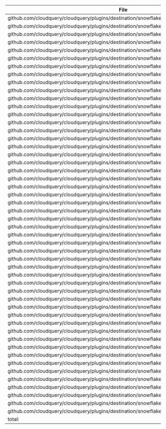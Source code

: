 | File | Function | Coverage |
| --- | --- | --- |
| github.com/cloudquery/cloudquery/plugins/destination/snowflake/v4/client/client.go:82: | Close | 0.0% |
| github.com/cloudquery/cloudquery/plugins/destination/snowflake/v4/client/deletestale.go:11: | DeleteStale | 92.9% |
| github.com/cloudquery/cloudquery/plugins/destination/snowflake/v4/client/escape.go:6: | escapePath | 100.0% |
| github.com/cloudquery/cloudquery/plugins/destination/snowflake/v4/client/list.go:9: | snowflakeStrToArray | 100.0% |
| github.com/cloudquery/cloudquery/plugins/destination/snowflake/v4/client/migrate.go:14: | MigrateTables | 81.6% |
| github.com/cloudquery/cloudquery/plugins/destination/snowflake/v4/client/migrate.go:76: | autoMigrateTable | 74.2% |
| github.com/cloudquery/cloudquery/plugins/destination/snowflake/v4/client/migrate.go:139: | addColumn | 70.0% |
| github.com/cloudquery/cloudquery/plugins/destination/snowflake/v4/client/migrate.go:155: | alterColumnDropNotNull | 80.0% |
| github.com/cloudquery/cloudquery/plugins/destination/snowflake/v4/client/migrate.go:164: | alterColumnDropUniqueConstraint | 56.2% |
| github.com/cloudquery/cloudquery/plugins/destination/snowflake/v4/client/migrate.go:190: | alterTableAddPK | 80.0% |
| github.com/cloudquery/cloudquery/plugins/destination/snowflake/v4/client/migrate.go:207: | alterTableDropPK | 75.0% |
| github.com/cloudquery/cloudquery/plugins/destination/snowflake/v4/client/migrate.go:216: | createTableIfNotExist | 92.9% |
| github.com/cloudquery/cloudquery/plugins/destination/snowflake/v4/client/migrate.go:260: | dropTable | 75.0% |
| github.com/cloudquery/cloudquery/plugins/destination/snowflake/v4/client/migrate.go:268: | nonAutoMigratableTables | 88.9% |
| github.com/cloudquery/cloudquery/plugins/destination/snowflake/v4/client/migrate.go:283: | canAutoMigrate | 92.9% |
| github.com/cloudquery/cloudquery/plugins/destination/snowflake/v4/client/migrate.go:315: | sanitizeColumn | 100.0% |
| github.com/cloudquery/cloudquery/plugins/destination/snowflake/v4/client/migrate.go:320: | uniqueConstraintName | 100.0% |
| github.com/cloudquery/cloudquery/plugins/destination/snowflake/v4/client/migrate.go:324: | pkName | 100.0% |
| github.com/cloudquery/cloudquery/plugins/destination/snowflake/v4/client/migrate.go:330: | getTableChangesCaseInsensitive | 100.0% |
| github.com/cloudquery/cloudquery/plugins/destination/snowflake/v4/client/migrate.go:378: | findColumn | 100.0% |
| github.com/cloudquery/cloudquery/plugins/destination/snowflake/v4/client/read.go:20: | reverseTransform | 30.3% |
| github.com/cloudquery/cloudquery/plugins/destination/snowflake/v4/client/read.go:168: | reverseTransformer | 87.5% |
| github.com/cloudquery/cloudquery/plugins/destination/snowflake/v4/client/read.go:181: | Read | 86.4% |
| github.com/cloudquery/cloudquery/plugins/destination/snowflake/v4/client/spec.go:48: | SetDefaults | 100.0% |
| github.com/cloudquery/cloudquery/plugins/destination/snowflake/v4/client/spec.go:61: | DSN | 91.7% |
| github.com/cloudquery/cloudquery/plugins/destination/snowflake/v4/client/spec.go:84: | formatPrivateKey | 80.0% |
| github.com/cloudquery/cloudquery/plugins/destination/snowflake/v4/client/spec/gen/main.go:13: | main | 0.0% |
| github.com/cloudquery/cloudquery/plugins/destination/snowflake/v4/client/spec/gen/main.go:20: | currDir | 0.0% |
| github.com/cloudquery/cloudquery/plugins/destination/snowflake/v4/client/table_info.go:23: | Scan | 63.6% |
| github.com/cloudquery/cloudquery/plugins/destination/snowflake/v4/client/table_info.go:45: | getTableInfo | 76.8% |
| github.com/cloudquery/cloudquery/plugins/destination/snowflake/v4/client/table_info.go:144: | getTableInfoBatch | 88.5% |
| github.com/cloudquery/cloudquery/plugins/destination/snowflake/v4/client/table_info.go:210: | getConstraints | 76.9% |
| github.com/cloudquery/cloudquery/plugins/destination/snowflake/v4/client/table_info.go:241: | ByNameForTable | 87.5% |
| github.com/cloudquery/cloudquery/plugins/destination/snowflake/v4/client/table_info.go:270: | ConstraintNameForColumns | 63.6% |
| github.com/cloudquery/cloudquery/plugins/destination/snowflake/v4/client/test_connection.go:21: | NewConnectionTester | 92.3% |
| github.com/cloudquery/cloudquery/plugins/destination/snowflake/v4/client/types.go:18: | SchemaTypeToSnowflake | 90.0% |
| github.com/cloudquery/cloudquery/plugins/destination/snowflake/v4/client/types.go:42: | SnowflakeToSchemaType | 80.0% |
| github.com/cloudquery/cloudquery/plugins/destination/snowflake/v4/client/types.go:85: | parseTimestamp | 29.4% |
| github.com/cloudquery/cloudquery/plugins/destination/snowflake/v4/client/types.go:119: | parseTime | 20.0% |
| github.com/cloudquery/cloudquery/plugins/destination/snowflake/v4/client/types.go:148: | parseNumeric | 29.4% |
| github.com/cloudquery/cloudquery/plugins/destination/snowflake/v4/client/write.go:24: | Write | 60.0% |
| github.com/cloudquery/cloudquery/plugins/destination/snowflake/v4/client/write.go:34: | WriteTableBatch | 78.6% |
| github.com/cloudquery/cloudquery/plugins/destination/snowflake/v4/client/write.go:86: | copyIntoTable | 75.0% |
| github.com/cloudquery/cloudquery/plugins/destination/snowflake/v4/client/write.go:96: | mergeIntoTable | 75.0% |
| github.com/cloudquery/cloudquery/plugins/destination/snowflake/v4/client/write.go:107: | createColumnsList | 100.0% |
| github.com/cloudquery/cloudquery/plugins/destination/snowflake/v4/client/write.go:117: | createPrimaryKeyList | 100.0% |
| github.com/cloudquery/cloudquery/plugins/destination/snowflake/v4/client/write.go:127: | updateColumnsList | 100.0% |
| github.com/cloudquery/cloudquery/plugins/destination/snowflake/v4/client/write.go:137: | insertColumnsList | 100.0% |
| github.com/cloudquery/cloudquery/plugins/destination/snowflake/v4/client/write.go:149: | setupWrite | 62.5% |
| github.com/cloudquery/cloudquery/plugins/destination/snowflake/v4/main.go:13: | main | 0.0% |
| total: | (statements) | 68.8% |
